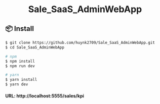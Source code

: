 <h1 align="center">Sale_SaaS_AdminWebApp</h1>

## 📦 Install
```bash
$ git clone https://github.com/huynk2709/Sale_SaaS_AdminWebApp.git
$ cd Sale_SaaS_AdminWebApp

# npm
$ npm install
$ npm run dev

# yarn
$ yarn install
$ yarn dev
```

#### URL: http://localhost:5555/sales/kpi